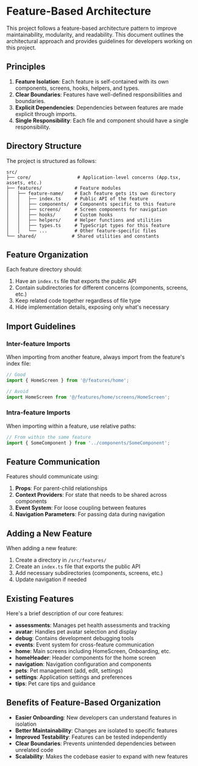 # Feature-Based Architecture

This project follows a feature-based architecture pattern to improve maintainability, modularity, and readability. This document outlines the architectural approach and provides guidelines for developers working on this project.

## Principles

1. **Feature Isolation**: Each feature is self-contained with its own components, screens, hooks, helpers, and types.
2. **Clear Boundaries**: Features have well-defined responsibilities and boundaries.
3. **Explicit Dependencies**: Dependencies between features are made explicit through imports.
4. **Single Responsibility**: Each file and component should have a single responsibility.

## Directory Structure

The project is structured as follows:

```
src/
├── core/                 # Application-level concerns (App.tsx, assets, etc.)
├── features/            # Feature modules
│   ├── feature-name/    # Each feature gets its own directory
│   │   ├── index.ts     # Public API of the feature
│   │   ├── components/  # Components specific to this feature
│   │   ├── screens/     # Screen components for navigation
│   │   ├── hooks/       # Custom hooks 
│   │   ├── helpers/     # Helper functions and utilities
│   │   ├── types.ts     # TypeScript types for this feature
│   │   └── ...          # Other feature-specific files
└── shared/             # Shared utilities and constants
```

## Feature Organization

Each feature directory should:

1. Have an `index.ts` file that exports the public API
2. Contain subdirectories for different concerns (components, screens, etc.)
3. Keep related code together regardless of file type
4. Hide implementation details, exposing only what's necessary

## Import Guidelines

### Inter-feature Imports

When importing from another feature, always import from the feature's index file:

```typescript
// Good
import { HomeScreen } from '@/features/home';

// Avoid
import HomeScreen from '@/features/home/screens/HomeScreen';
```

### Intra-feature Imports

When importing within a feature, use relative paths:

```typescript
// From within the same feature
import { SomeComponent } from '../components/SomeComponent';
```

## Feature Communication

Features should communicate using:

1. **Props**: For parent-child relationships
2. **Context Providers**: For state that needs to be shared across components
3. **Event System**: For loose coupling between features
4. **Navigation Parameters**: For passing data during navigation

## Adding a New Feature

When adding a new feature:

1. Create a directory in `/src/features/`
2. Create an `index.ts` file that exports the public API
3. Add necessary subdirectories (components, screens, etc.)
4. Update navigation if needed

## Existing Features

Here's a brief description of our core features:

- **assessments**: Manages pet health assessments and tracking
- **avatar**: Handles pet avatar selection and display
- **debug**: Contains development debugging tools
- **events**: Event system for cross-feature communication
- **home**: Main screens including HomeScreen, Onboarding, etc.
- **homeHeader**: Header components for the home screen
- **navigation**: Navigation configuration and components
- **pets**: Pet management (add, edit, settings)
- **settings**: Application settings and preferences
- **tips**: Pet care tips and guidance

## Benefits of Feature-Based Organization

- **Easier Onboarding**: New developers can understand features in isolation
- **Better Maintainability**: Changes are isolated to specific features
- **Improved Testability**: Features can be tested independently
- **Clear Boundaries**: Prevents unintended dependencies between unrelated code
- **Scalability**: Makes the codebase easier to expand with new features